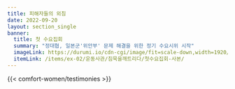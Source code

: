 ```yaml
---
title: 피해자들의 외침
date: 2022-09-20
layout: section_single
banner:
  title: 첫 수요집회
  summary: "정대협, 일본군'위안부' 문제 해결을 위한 정기 수요시위 시작"
  imageLink: https://durumi.io/cdn-cgi/image/fit=scale-down,width=1920/https://r2.womenandwarmuseum.net/exhibition/ex-02/%ec%9a%b4%eb%8f%99%ec%82%ac%ea%b4%80/%ec%b9%a8%eb%ac%b5%ec%9d%84%ea%b9%a8%ed%8a%b8%eb%a6%ac%eb%8b%a4/%ec%b2%ab%ec%88%98%ec%9a%94%ec%a7%91%ed%9a%8c%20%ec%82%ac%eb%b3%b8.jpg
  itemLink: /items/ex-02/운동사관/침묵을깨트리다/첫수요집회-사본/
---
```


{{< comfort-women/testimonies >}}